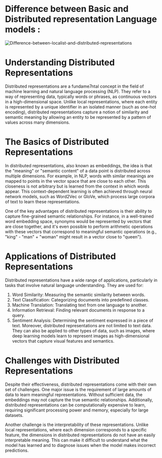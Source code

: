 # Difference between Basic and Distributed representation Language models :
![Difference-between-localist-and-distributed-representations](https://github.com/user-attachments/assets/231a124a-dfbc-42c0-9ae0-18ea04d3895b)

# Understanding Distributed Representations
Distributed representations are a fundame7ntal concept in the field of machine learning and natural language processing (NLP). They refer to a way of representing data, typically words or phrases, as continuous vectors in a high-dimensional space. Unlike local representations, where each entity is represented by a unique identifier in an isolated manner (such as one-hot encoding), distributed representations capture a notion of similarity and semantic meaning by allowing an entity to be represented by a pattern of values across many dimensions.

# The Basics of Distributed Representations
In distributed representations, also known as embeddings, the idea is that the "meaning" or "semantic content" of a data point is distributed across multiple dimensions. For example, in NLP, words with similar meanings are mapped to points in the vector space that are close to each other. This closeness is not arbitrary but is learned from the context in which words appear. This context-dependent learning is often achieved through neural network models, such as Word2Vec or GloVe, which process large corpora of text to learn these representations.

One of the key advantages of distributed representations is their ability to capture fine-grained semantic relationships. For instance, in a well-trained word embedding space, synonyms would be represented by vectors that are close together, and it's even possible to perform arithmetic operations with these vectors that correspond to meaningful semantic operations (e.g., "king" - "man" + "woman" might result in a vector close to "queen").

# Applications of Distributed Representations
Distributed representations have a wide range of applications, particularly in tasks that involve natural language understanding. They are used for:

1. Word Similarity: Measuring the semantic similarity between words.
2. Text Classification: Categorizing documents into predefined classes.
3. Machine Translation: Translating text from one language to another.
4. Information Retrieval: Finding relevant documents in response to a query.
5. Sentiment Analysis: Determining the sentiment expressed in a piece of text.
Moreover, distributed representations are not limited to text data. They can also be applied to other types of data, such as images, where deep learning models learn to represent images as high-dimensional vectors that capture visual features and semantics.

# Challenges with Distributed Representations
Despite their effectiveness, distributed representations come with their own set of challenges. One major issue is the requirement of large amounts of data to learn meaningful representations. Without sufficient data, the embeddings may not capture the true semantic relationships. Additionally, distributed representations can be computationally expensive to learn, requiring significant processing power and memory, especially for large datasets.

Another challenge is the interpretability of these representations. Unlike local representations, where each dimension corresponds to a specific feature, the dimensions in distributed representations do not have an easily interpretable meaning. This can make it difficult to understand what the model has learned and to diagnose issues when the model makes incorrect predictions.
